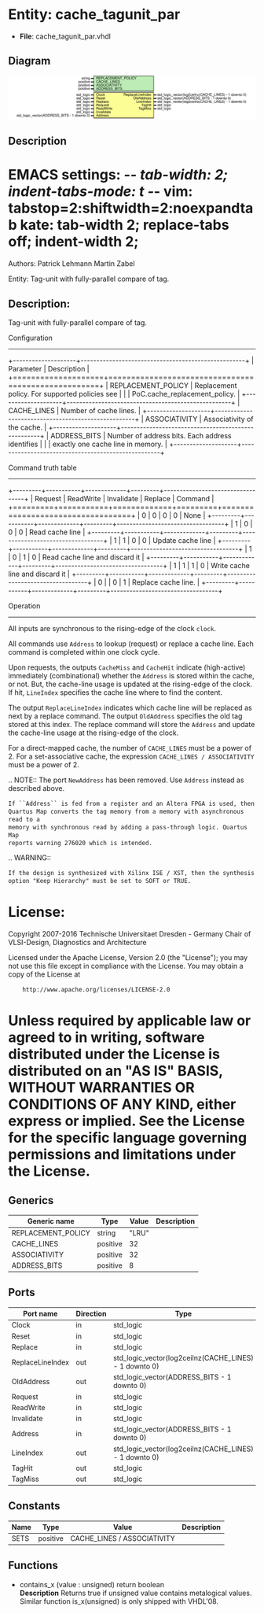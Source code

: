 # Entity: cache_tagunit_par

- **File**: cache_tagunit_par.vhdl
## Diagram

![Diagram](cache_tagunit_par.svg "Diagram")
## Description

 EMACS settings: -*-  tab-width: 2; indent-tabs-mode: t -*-
 vim: tabstop=2:shiftwidth=2:noexpandtab
 kate: tab-width 2; replace-tabs off; indent-width 2;
 =============================================================================
 Authors:					Patrick Lehmann
									Martin Zabel

 Entity:					Tag-unit with fully-parallel compare of tag.

 Description:
 -------------------------------------
 Tag-unit with fully-parallel compare of tag.

 Configuration
 *************

 +--------------------+----------------------------------------------------+
 | Parameter          | Description                                        |
 +====================+====================================================+
 | REPLACEMENT_POLICY | Replacement policy. For supported policies see     |
 |                    | PoC.cache_replacement_policy.                      |
 +--------------------+----------------------------------------------------+
 | CACHE_LINES        | Number of cache lines.                             |
 +--------------------+----------------------------------------------------+
 | ASSOCIATIVITY      | Associativity of the cache.                        |
 +--------------------+----------------------------------------------------+
 | ADDRESS_BITS       | Number of address bits. Each address identifies    |
 |                    | exactly one cache line in memory.                  |
 +--------------------+----------------------------------------------------+


 Command truth table
 *******************

 +---------+-----------+-------------+---------+----------------------------------+
 | Request | ReadWrite | Invalidate  | Replace | Command                          |
 +=========+===========+=============+=========+==================================+
 |   0     |    0      |    0        |    0    | None                             |
 +---------+-----------+-------------+---------+----------------------------------+
 |   1     |    0      |    0        |    0    | Read cache line                  |
 +---------+-----------+-------------+---------+----------------------------------+
 |   1     |    1      |    0        |    0    | Update cache line                |
 +---------+-----------+-------------+---------+----------------------------------+
 |   1     |    0      |    1        |    0    | Read cache line and discard it   |
 +---------+-----------+-------------+---------+----------------------------------+
 |   1     |    1      |    1        |    0    | Write cache line and discard it  |
 +---------+-----------+-------------+---------+----------------------------------+
 |   0     |           |    0        |    1    | Replace cache line.              |
 +---------+-----------+-------------+---------+----------------------------------+


 Operation
 *********

 All inputs are synchronous to the rising-edge of the clock `clock`.

 All commands use ``Address`` to lookup (request) or replace a cache line.
 Each command is completed within one clock cycle.

 Upon requests, the outputs ``CacheMiss`` and ``CacheHit`` indicate (high-active)
 immediately (combinational) whether the ``Address`` is stored within the cache, or not.
 But, the cache-line usage is updated at the rising-edge of the clock.
 If hit, ``LineIndex`` specifies the cache line where to find the content.

 The output ``ReplaceLineIndex`` indicates which cache line will be replaced as
 next by a replace command. The output ``OldAddress`` specifies the old tag stored at this
 index. The replace command will store the ``Address`` and update the cache-line
 usage at the rising-edge of the clock.

 For a direct-mapped cache, the number of ``CACHE_LINES`` must be a power of 2.
 For a set-associative cache, the expression ``CACHE_LINES / ASSOCIATIVITY``
 must be a power of 2.

 .. NOTE::
    The port ``NewAddress`` has been removed. Use ``Address`` instead as
    described above.

    If ``Address`` is fed from a register and an Altera FPGA is used, then
    Quartus Map converts the tag memory from a memory with asynchronous read to a
    memory with synchronous read by adding a pass-through logic. Quartus Map
    reports warning 276020 which is intended.

 .. WARNING::

    If the design is synthesized with Xilinx ISE / XST, then the synthesis
    option "Keep Hierarchy" must be set to SOFT or TRUE.

 License:
 =============================================================================
 Copyright 2007-2016 Technische Universitaet Dresden - Germany
										 Chair of VLSI-Design, Diagnostics and Architecture

 Licensed under the Apache License, Version 2.0 (the "License");
 you may not use this file except in compliance with the License.
 You may obtain a copy of the License at

		http://www.apache.org/licenses/LICENSE-2.0

 Unless required by applicable law or agreed to in writing, software
 distributed under the License is distributed on an "AS IS" BASIS,
 WITHOUT WARRANTIES OR CONDITIONS OF ANY KIND, either express or implied.
 See the License for the specific language governing permissions and
 limitations under the License.
 =============================================================================
## Generics

| Generic name       | Type     | Value | Description |
| ------------------ | -------- | ----- | ----------- |
| REPLACEMENT_POLICY | string   | "LRU" |             |
| CACHE_LINES        | positive | 32    |             |
| ASSOCIATIVITY      | positive | 32    |             |
| ADDRESS_BITS       | positive | 8     |             |
## Ports

| Port name        | Direction | Type                                                   | Description |
| ---------------- | --------- | ------------------------------------------------------ | ----------- |
| Clock            | in        | std_logic                                              |             |
| Reset            | in        | std_logic                                              |             |
| Replace          | in        | std_logic                                              |             |
| ReplaceLineIndex | out       | std_logic_vector(log2ceilnz(CACHE_LINES) - 1 downto 0) |             |
| OldAddress       | out       | std_logic_vector(ADDRESS_BITS - 1 downto 0)            |             |
| Request          | in        | std_logic                                              |             |
| ReadWrite        | in        | std_logic                                              |             |
| Invalidate       | in        | std_logic                                              |             |
| Address          | in        | std_logic_vector(ADDRESS_BITS - 1 downto 0)            |             |
| LineIndex        | out       | std_logic_vector(log2ceilnz(CACHE_LINES) - 1 downto 0) |             |
| TagHit           | out       | std_logic                                              |             |
| TagMiss          | out       | std_logic                                              |             |
## Constants

| Name | Type     | Value                        | Description |
| ---- | -------- | ---------------------------- | ----------- |
| SETS | positive |  CACHE_LINES / ASSOCIATIVITY |             |
## Functions
- contains_x <font id="function_arguments">(value : unsigned) </font> <font id="function_return">return boolean </font>
</br>**Description**
 Returns true if unsigned value contains metalogical values.
 Similar function is_x(unsigned) is only shipped with VHDL'08.

